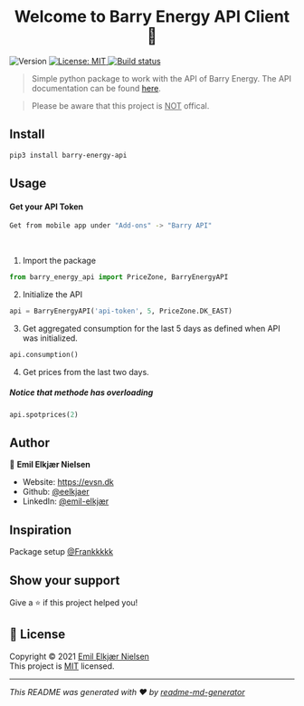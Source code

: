 <h1 align="center">Welcome to Barry Energy API Client 👋</h1>
<p>
  <img alt="Version" src="https://img.shields.io/badge/version-1.0.0-blue.svg?cacheSeconds=2592000" />
  <a href="LICENSE" target="_blank">
    <img alt="License: MIT" src="https://img.shields.io/badge/License-MIT-yellow.svg" />
  </a>
  <a href="https://travis-ci.com/eelkjaer/BarryAPIClient" target="_blank">
    <img alt="Build status" src="https://travis-ci.com/eelkjaer/BarryAPIClient.svg?branch=main" />
  </a>
</p>

> Simple python package to work with the API of Barry Energy. 
> The API documentation can be found [here](https://developer.barry.energy).

> Please be aware that this project is <u>NOT</u> offical.

## Install

```sh
pip3 install barry-energy-api
```

## Usage

#### Get your API Token
```sh
Get from mobile app under "Add-ons" -> "Barry API"
```
<br>

1. Import the package
```python
from barry_energy_api import PriceZone, BarryEnergyAPI
```
2. Initialize the API
```python
api = BarryEnergyAPI('api-token', 5, PriceZone.DK_EAST)
```
3. Get aggregated consumption for the last 5 days as defined when API was initialized.
```python
api.consumption()
```
4. Get prices from the last two days.
##### Notice that methode has overloading
```python
api.spotprices(2)
```


## Author

👤 **Emil Elkjær Nielsen**

* Website: https://evsn.dk
* Github: [@eelkjaer](https://github.com/eelkjaer)
* LinkedIn: [@emil-elkjær](https://linkedin.com/in/emil-elkjær)


## Inspiration
Package setup [@Frankkkkk](https://github.com/Frankkkkk)

## Show your support

Give a ⭐️ if this project helped you!

## 📝 License

Copyright © 2021 [Emil Elkjær Nielsen](https://github.com/eelkjaer) <br />
This project is [MIT](LICENSE) licensed.

***
_This README was generated with ❤️ by [readme-md-generator](https://github.com/kefranabg/readme-md-generator)_